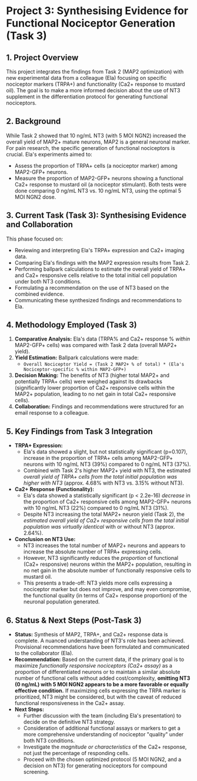 # Project 3: Synthesising Evidence for Functional Nociceptor Generation (Task 3)

## 1. Project Overview

This project integrates the findings from Task 2 (MAP2 optimization) with new experimental data from a colleague (Ela) focusing on specific nociceptor markers (TRPA+) and functionality (Ca2+ response to mustard oil). The goal is to make a more informed decision about the use of NT3 supplement in the differentiation protocol for generating functional nociceptors.

## 2. Background

While Task 2 showed that 10 ng/mL NT3 (with 5 MOI NGN2) increased the overall yield of MAP2+ mature neurons, MAP2 is a general neuronal marker. For pain research, the specific generation of functional nociceptors is crucial. Ela's experiments aimed to:

* Assess the proportion of TRPA+ cells (a nociceptor marker) among MAP2-GFP+ neurons.
* Measure the proportion of MAP2-GFP+ neurons showing a functional Ca2+ response to mustard oil (a nociceptor stimulant).
Both tests were done comparing 0 ng/mL NT3 vs. 10 ng/mL NT3, using the optimal 5 MOI NGN2 dose.

## 3. Current Task (Task 3): Synthesising Evidence and Collaboration

This phase focused on:

* Reviewing and interpreting Ela's TRPA+ expression and Ca2+ imaging data.
* Comparing Ela's findings with the MAP2 expression results from Task 2.
* Performing ballpark calculations to estimate the overall yield of TRPA+ and Ca2+ responsive cells relative to the total initial cell population under both NT3 conditions.
* Formulating a recommendation on the use of NT3 based on the combined evidence.
* Communicating these synthesized findings and recommendations to Ela.

## 4. Methodology Employed (Task 3)

1. **Comparative Analysis:** Ela's data (TRPA% and Ca2+ response % *within* MAP2-GFP+ cells) was compared with Task 2 data (overall MAP2+ yield).
2. **Yield Estimation:** Ballpark calculations were made:
    * `Overall Nociceptor Yield = (Task 2 MAP2+ % of total) * (Ela's Nociceptor-specific % within MAP2-GFP+)`
3. **Decision Making:** The benefits of NT3 (higher total MAP2+ and potentially TRPA+ cells) were weighed against its drawbacks (significantly lower proportion of Ca2+ responsive cells within the MAP2+ population, leading to no net gain in total Ca2+ responsive cells).
4. **Collaboration:** Findings and recommendations were structured for an email response to a colleague.

## 5. Key Findings from Task 3 Integration

* **TRPA+ Expression:**
  * Ela's data showed a slight, but not statistically significant (p=0.107), increase in the proportion of TRPA+ cells among MAP2-GFP+ neurons with 10 ng/mL NT3 (39%) compared to 0 ng/mL NT3 (37%).
  * Combined with Task 2's higher MAP2+ yield with NT3, the estimated *overall yield of TRPA+ cells from the total initial population was higher with NT3* (approx. 4.68% with NT3 vs. 3.15% without NT3).
* **Ca2+ Response (Functionality):**
  * Ela's data showed a statistically significant (p < 2.2e-16) *decrease* in the proportion of Ca2+ responsive cells among MAP2-GFP+ neurons with 10 ng/mL NT3 (22%) compared to 0 ng/mL NT3 (31%).
  * Despite NT3 increasing the total MAP2+ neuron yield (Task 2), the *estimated overall yield of Ca2+ responsive cells from the total initial population was virtually identical* with or without NT3 (approx. 2.64%).
* **Conclusion on NT3 Use:**
  * NT3 increases the total number of MAP2+ neurons and appears to increase the absolute number of TRPA+ expressing cells.
  * However, NT3 significantly reduces the *proportion* of functional (Ca2+ responsive) neurons within the MAP2+ population, resulting in no net gain in the absolute number of functionally responsive cells to mustard oil.
  * This presents a trade-off: NT3 yields more cells expressing a nociceptor marker but does not improve, and may even compromise, the functional quality (in terms of Ca2+ response proportion) of the neuronal population generated.

## 6. Status & Next Steps (Post-Task 3)

* **Status:** Synthesis of MAP2, TRPA+, and Ca2+ response data is complete. A nuanced understanding of NT3's role has been achieved. Provisional recommendations have been formulated and communicated to the collaborator (Ela).
* **Recommendation:** Based on the current data, if the primary goal is to maximize *functionally responsive nociceptors (Ca2+ assay)* as a proportion of differentiated neurons or to maintain a similar absolute number of functional cells without added cost/complexity, **omitting NT3 (0 ng/mL) with 5 MOI NGN2 appears to be a more favorable or equally effective condition.** If maximizing cells expressing the TRPA marker is prioritized, NT3 might be considered, but with the caveat of reduced functional responsiveness in the Ca2+ assay.
* **Next Steps:**
  * Further discussion with the team (including Ela's presentation) to decide on the definitive NT3 strategy.
  * Consideration of additional functional assays or markers to get a more comprehensive understanding of nociceptor "quality" under both NT3 conditions.
  * Investigate the *magnitude or characteristics* of the Ca2+ response, not just the percentage of responding cells.
  * Proceed with the chosen optimized protocol (5 MOI NGN2, and a decision on NT3) for generating nociceptors for compound screening.

